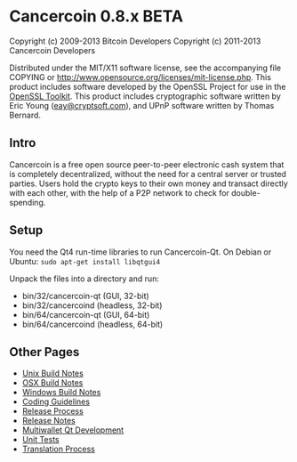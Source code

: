 Cancercoin 0.8.x BETA
====================

Copyright (c) 2009-2013 Bitcoin Developers
Copyright (c) 2011-2013 Cancercoin Developers

Distributed under the MIT/X11 software license, see the accompanying
file COPYING or http://www.opensource.org/licenses/mit-license.php.
This product includes software developed by the OpenSSL Project for use in the [OpenSSL Toolkit](http://www.openssl.org/). This product includes
cryptographic software written by Eric Young ([eay@cryptsoft.com](mailto:eay@cryptsoft.com)), and UPnP software written by Thomas Bernard.


Intro
---------------------
Cancercoin is a free open source peer-to-peer electronic cash system that is
completely decentralized, without the need for a central server or trusted
parties.  Users hold the crypto keys to their own money and transact directly
with each other, with the help of a P2P network to check for double-spending.


Setup
---------------------
You need the Qt4 run-time libraries to run Cancercoin-Qt. On Debian or Ubuntu:
	`sudo apt-get install libqtgui4`

Unpack the files into a directory and run:

- bin/32/cancercoin-qt (GUI, 32-bit)
- bin/32/cancercoind (headless, 32-bit)
- bin/64/cancercoin-qt (GUI, 64-bit)
- bin/64/cancercoind (headless, 64-bit)


Other Pages
---------------------
- [Unix Build Notes](build-unix.md)
- [OSX Build Notes](build-osx.md)
- [Windows Build Notes](build-msw.md)
- [Coding Guidelines](coding.md)
- [Release Process](release-process.md)
- [Release Notes](release-notes.md)
- [Multiwallet Qt Development](multiwallet-qt.md)
- [Unit Tests](unit-tests.md)
- [Translation Process](translation_process.md)
